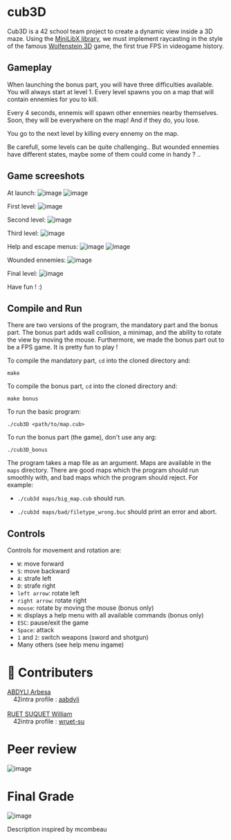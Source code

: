 # cub3D

Cub3D is a 42 school team project to create a dynamic view inside a 3D maze. Using the [MiniLibX library](https://github.com/42Paris/minilibx-linux), we must implement raycasting in the style of the famous [Wolfenstein 3D](http://users.atw.hu/wolf3d/) game, the first true FPS in videogame history.

## Gameplay

When launching the bonus part, you will have three difficulties available.
You will always start at level 1.
Every level spawns you on a map that will contain ennemies for you to kill.

Every 4 seconds, ennemis will spawn other ennemies nearby themselves. Soon, they will be everywhere on the map! And if they do, you lose.

You go to the next level by killing every ennemy on the map.

Be carefull, some levels can be quite challenging.. But wounded ennemies have different states, maybe some of them could come in handy ? ..

## Game screeshots

At launch:
![image](https://github.com/willrsq1/cub3d/assets/117649637/b9486d67-831c-4a0c-9d09-ec7961efa1d1)
![image](https://github.com/willrsq1/cub3d/assets/117649637/7a0ee485-3f9c-4dc3-af9c-dde976419012)

First level:
![image](https://github.com/willrsq1/cub3d/assets/117649637/c1515ecb-687e-40ae-b0c8-cfba8d469af8)

Second level:
![image](https://github.com/willrsq1/cub3d/assets/117649637/360ef754-69a1-4553-aef5-6b6a38d81f0a)

Third level:
![image](https://github.com/willrsq1/cub3d/assets/117649637/e903a5a4-5f2e-43f2-ba1c-d958d69b8582)

Help and escape menus:
![image](https://github.com/willrsq1/cub3d/assets/117649637/82ad5696-5f36-4009-ab97-f860074635e2)
![image](https://github.com/willrsq1/cub3d/assets/117649637/af014e18-f5d3-4866-80e3-ba2b98d70646)

Wounded ennemies:
![image](https://github.com/willrsq1/cub3d/assets/117649637/c0a9c1af-9819-4e31-b863-e116be461288)

Final level:
![image](https://github.com/willrsq1/cub3d/assets/117649637/91f0e175-aebf-4ced-b7fb-50e8f0a49ab9)

Have fun ! :)


## Compile and Run

There are two versions of the program, the mandatory part and the bonus part. The bonus part adds wall collision, a minimap, and the ability to rotate the view by moving the mouse.
Furthermore, we made the bonus part out to be a FPS game. It is pretty fun to play !

To compile the mandatory part, `cd` into the cloned directory and:

```shell
make
```

To compile the bonus part, `cd` into the cloned directory and:

```shell
make bonus
```


To run the basic program:

```shell
./cub3D <path/to/map.cub>
```

To run the bonus part (the game), don't use any arg:
```shell
./cub3D_bonus
```

The program takes a map file as an argument. Maps are available in the `maps` directory. There are good maps which the program should run smoothly with, and bad maps which the program should reject.
For example:

- `./cub3d maps/big_map.cub` should run.

- `./cub3d maps/bad/filetype_wrong.buc` should print an error and abort.

## Controls

Controls for movement and rotation are:

- `W`: move forward
- `S`: move backward
- `A`: strafe left
- `D`: strafe right
- `left arrow`: rotate left
- `right arrow`: rotate right
- `mouse`: rotate by moving the mouse (bonus only)
- `H`: displays a help menu with all available commands (bonus only)
- `ESC`: pause/exit the game
- `Space`: attack
- `1` and `2`: switch weapons (sword and shotgun)
- Many others (see help menu ingame)

# 💪 Contributers
[ABDYLI Arbesa](https://github.com/aarbesa)<br/>
&emsp;42intra profile : [aabdyli](https://profile.intra.42.fr/users/aabdyli) <br/>
<br/>
[RUET SUQUET William](https://github.com/willrsq1)
<br/>
&emsp;42intra profile : [wruet-su](https://profile.intra.42.fr/users/wruet-su)
<br/>

# Peer review
![image](https://github.com/willrsq1/cube/assets/117649637/d8328d3b-ae80-4a6c-9949-25a14724bcdc)

# Final Grade
![image](https://github.com/willrsq1/cube/assets/117649637/07efd9c4-a182-44b1-9fa5-903511eccbda)

Description inspired by mcombeau
